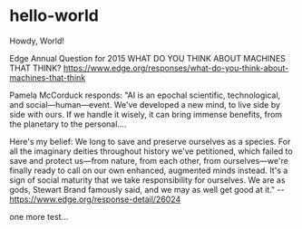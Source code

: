 # hello-world
Howdy, World!

Edge Annual Question for 2015
WHAT DO YOU THINK ABOUT MACHINES THAT THINK?
https://www.edge.org/responses/what-do-you-think-about-machines-that-think

Pamela McCorduck responds: "AI is an epochal scientific, technological, and social—human—event. We've developed a new mind, to live side by side with ours. If we handle it wisely, it can bring immense benefits, from the planetary to the personal.... 

Here's my belief: We long to save and preserve ourselves as a species. For all the imaginary deities throughout history we've petitioned, which failed to save and protect us—from nature, from each other, from ourselves—we're finally ready to call on our own enhanced, augmented minds instead. It's a sign of social maturity that we take responsibility for ourselves. We are as gods, Stewart Brand famously said, and we may as well get good at it." -- https://www.edge.org/response-detail/26024

one more test... 
